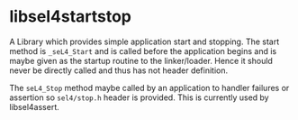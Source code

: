 # libsel4startstop

A Library which provides simple application start and stopping.
The start method is `_seL4_Start` and is called before the application
begins and is maybe given as the startup routine to the linker/loader.
Hence it should never be directly called and thus has not header
definition.

The `seL4_Stop` method maybe called by an application to handler
failures or assertion so `sel4/stop.h` header is provided. This is
currently used by libsel4assert.
